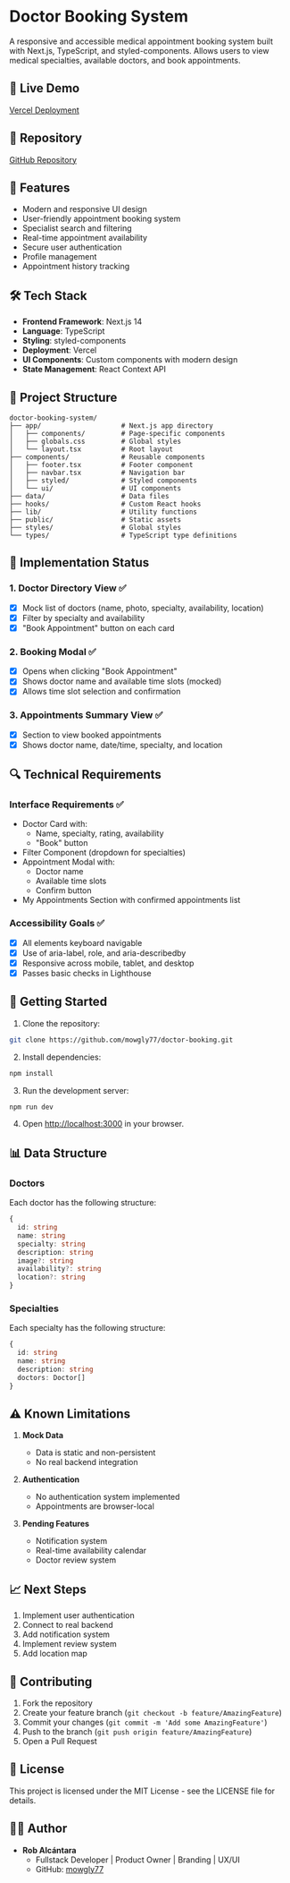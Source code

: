 # Doctor Booking System

A responsive and accessible medical appointment booking system built with Next.js, TypeScript, and styled-components. Allows users to view medical specialties, available doctors, and book appointments.

## 🔗 Live Demo
[Vercel Deployment](https://doctor-booking-bay.vercel.app)

## 📁 Repository
[GitHub Repository](https://github.com/mowgly77/doctor-booking)

## 🚀 Features

- Modern and responsive UI design
- User-friendly appointment booking system
- Specialist search and filtering
- Real-time appointment availability
- Secure user authentication
- Profile management
- Appointment history tracking

## 🛠️ Tech Stack

- **Frontend Framework**: Next.js 14
- **Language**: TypeScript
- **Styling**: styled-components
- **Deployment**: Vercel
- **UI Components**: Custom components with modern design
- **State Management**: React Context API

## 📁 Project Structure

```
doctor-booking-system/
├── app/                    # Next.js app directory
│   ├── components/         # Page-specific components
│   ├── globals.css         # Global styles
│   └── layout.tsx          # Root layout
├── components/             # Reusable components
│   ├── footer.tsx          # Footer component
│   ├── navbar.tsx          # Navigation bar
│   ├── styled/             # Styled components
│   └── ui/                 # UI components
├── data/                   # Data files
├── hooks/                  # Custom React hooks
├── lib/                    # Utility functions
├── public/                 # Static assets
├── styles/                 # Global styles
└── types/                  # TypeScript type definitions
```

## 🎯 Implementation Status

### 1. Doctor Directory View ✅
- [x] Mock list of doctors (name, photo, specialty, availability, location)
- [x] Filter by specialty and availability
- [x] "Book Appointment" button on each card

### 2. Booking Modal ✅
- [x] Opens when clicking "Book Appointment"
- [x] Shows doctor name and available time slots (mocked)
- [x] Allows time slot selection and confirmation

### 3. Appointments Summary View ✅
- [x] Section to view booked appointments
- [x] Shows doctor name, date/time, specialty, and location

## 🔍 Technical Requirements

### Interface Requirements ✅
- Doctor Card with:
  - Name, specialty, rating, availability
  - "Book" button
- Filter Component (dropdown for specialties)
- Appointment Modal with:
  - Doctor name
  - Available time slots
  - Confirm button
- My Appointments Section with confirmed appointments list

### Accessibility Goals ✅
- [x] All elements keyboard navigable
- [x] Use of aria-label, role, and aria-describedby
- [x] Responsive across mobile, tablet, and desktop
- [x] Passes basic checks in Lighthouse

## 🚀 Getting Started

1. Clone the repository:
```bash
git clone https://github.com/mowgly77/doctor-booking.git
```

2. Install dependencies:
```bash
npm install
```

3. Run the development server:
```bash
npm run dev
```

4. Open [http://localhost:3000](http://localhost:3000) in your browser.

## 📊 Data Structure

### Doctors
Each doctor has the following structure:
```typescript
{
  id: string
  name: string
  specialty: string
  description: string
  image?: string
  availability?: string
  location?: string
}
```

### Specialties
Each specialty has the following structure:
```typescript
{
  id: string
  name: string
  description: string
  doctors: Doctor[]
}
```

## ⚠️ Known Limitations

1. **Mock Data**
   - Data is static and non-persistent
   - No real backend integration

2. **Authentication**
   - No authentication system implemented
   - Appointments are browser-local

3. **Pending Features**
   - Notification system
   - Real-time availability calendar
   - Doctor review system

## 📈 Next Steps

1. Implement user authentication
2. Connect to real backend
3. Add notification system
4. Implement review system
5. Add location map

## 🤝 Contributing

1. Fork the repository
2. Create your feature branch (`git checkout -b feature/AmazingFeature`)
3. Commit your changes (`git commit -m 'Add some AmazingFeature'`)
4. Push to the branch (`git push origin feature/AmazingFeature`)
5. Open a Pull Request

## 📝 License

This project is licensed under the MIT License - see the LICENSE file for details.

## 👨‍💻 Author

- **Rob Alcántara**
  - Fullstack Developer | Product Owner | Branding | UX/UI
  - GitHub: [mowgly77](https://github.com/mowgly77) 